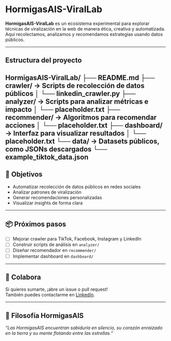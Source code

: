 # HormigasAIS-ViralLab

**HormigasAIS-ViralLab** es un ecosistema experimental para explorar técnicas de viralización en la web de manera ética, creativa y automatizada. Aquí recolectamos, analizamos y recomendamos estrategias usando datos públicos.

---

## Estructura del proyecto
HormigasAIS-ViralLab/ ├── README.md ├── crawler/ → Scripts de recolección de datos públicos │ └── linkedin_crawler.py ├── analyzer/ → Scripts para analizar métricas e impacto │ └── placeholder.txt ├── recommender/ → Algoritmos para recomendar acciones │ └── placeholder.txt ├── dashboard/ → Interfaz para visualizar resultados │ └── placeholder.txt └── data/ → Datasets públicos, como JSONs descargados └── example_tiktok_data.json
---

## 🚀 Objetivos

- Automatizar recolección de datos públicos en redes sociales
- Analizar patrones de viralización
- Generar recomendaciones personalizadas
- Visualizar insights de forma clara

---

## 📦 Próximos pasos

- [ ] Mejorar crawler para TikTok, Facebook, Instagram y LinkedIn
- [ ] Construir scripts de análisis en `analyzer/`
- [ ] Diseñar recomendador en `recommender/`
- [ ] Implementar dashboard en `dashboard/`

---

## 💬 Colabora

Si quieres sumarte, ¡abre un issue o pull request!  
También puedes contactarme en [LinkedIn](https://www.linkedin.com/company/hormigasais/).

---

## 🌱 Filosofía HormigasAIS

*“Las HormigasAIS encuentran sabiduría en silencio, su corazón enraizado en la tierra y su mente flotando entre las estrellas.”*
